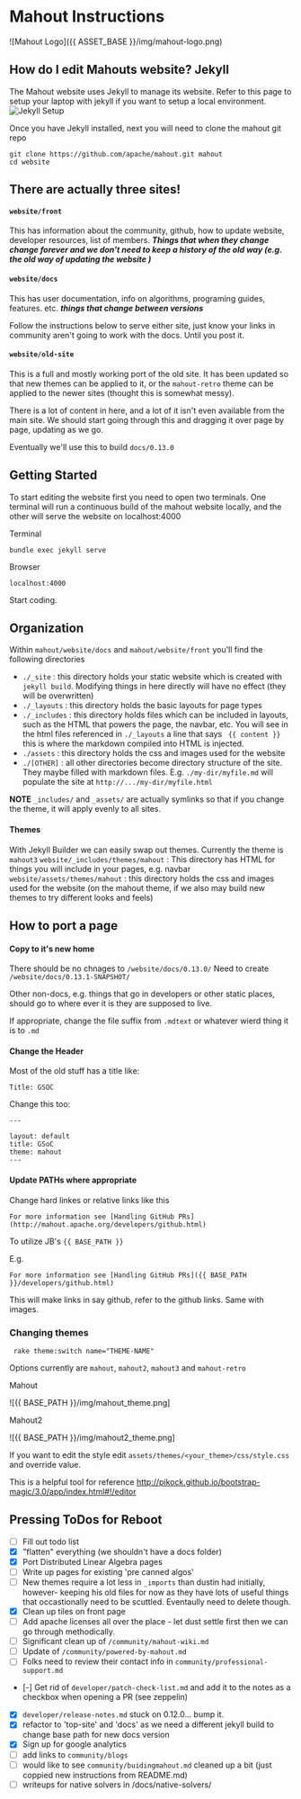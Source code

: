 # Mahout Instructions

![Mahout Logo]({{ ASSET_BASE }}/img/mahout-logo.png)

## How do I edit Mahouts website? Jekyll

The Mahout website uses Jekyll to manage its website.  Refer to this page to setup your laptop with jekyll if you want to setup a local environment.
![Jekyll Setup](https://scotch.io/tutorials/getting-started-with-jekyll-plus-a-free-bootstrap-3-starter-theme)

Once you have Jekyll installed, next you will need to clone the mahout git repo
```
git clone https://github.com/apache/mahout.git mahout
cd website
```


## There are actually three sites!

#### `website/front`

This has information about the community, github, how to update website, developer resources, list of members. __*Things that when they change change forever and we don't need to keep a history of the old way (e.g. the old way of updating the website )*__

#### `website/docs`

This has user documentation, info on algorithms, programing guides, features. etc. 
__*things that change between versions*__

Follow the instructions below to serve either site, just know your links in community aren't going to work with the docs. Until you post it.

#### `website/old-site`

This is a full and mostly working port of the old site. It has been updated so that new themes can be applied to it, or the `mahout-retro` theme can be applied to the newer sites (thought this is somewhat messy).

There is a lot of content in here, and a lot of it isn't even available from the main site. We should start going through this and dragging it over page by page, updating as we go.

Eventually we'll use this to build `docs/0.13.0`

## Getting Started

To start editing the website first you need to open two terminals.  One terminal will run a continuous build of the mahout website locally, and the other will serve the website on localhost:4000

Terminal
```
bundle exec jekyll serve
```

Browser
```
localhost:4000
```

Start coding.



## Organization

Within `mahout/website/docs` and `mahout/website/front` you'll find the following directories

- `./_site`   : this directory holds your static website which is created with `jekyll build`. Modifying things in here directly will have no effect (they will be overwritten)
- `./_layouts`  : this directory holds the basic layouts for page types
- `./_includes`  : this directory holds files which can be included in layouts, such as the HTML that powers the 
page, the navbar, etc. You will see in the html files referenced in `./_layouts` a line that says ` {{ content }}` this 
 is where the markdown compiled into HTML is injected. 
- `./assets`    : this directory holds the css and images used for the website
- `./[OTHER]`   : all other directories become directory structure of the site. They maybe filled with markdown files. E.g.
`./my-dir/myfile.md` will populate the site at `http://.../my-dir/myfile.html`

**NOTE** `_includes/` and `_assets/` are actually symlinks so that if you change the theme, it will apply evenly to all sites.

#### Themes

With Jekyll Builder we can easily swap out themes.  Currently the theme is `mahout3`
`website/_includes/themes/mahout` : This directory has HTML for things you will include in your pages, e.g. navbar
`website/assets/themes/mahout`  : this directory holds the css and images used for the website (on the mahout theme, if we also may build new themes to try different looks and feels)



## How to port a page 

#### Copy to it's new home

There should be no chnages to `/website/docs/0.13.0/`  Need to create `/website/docs/0.13.1-SNAPSHOT/`

Other non-docs, e.g. things that go in developers or other static places, should go to where ever it is they are supposed to live.

If appropriate, change the file suffix from `.mdtext` or whatever wierd thing it is to `.md`

#### Change the Header

Most of the old stuff has a title like:

`Title: GSOC`

Change this too:

`---`
```
layout: default
title: GSoC
theme: mahout
---
```

#### Update PATHs where appropriate

Change hard linkes or relative links like this
```
For more information see [Handling GitHub PRs](http://mahout.apache.org/developers/github.html)
```

To utilize JB's `{{ BASE_PATH }}`

E.g. 
```
For more information see [Handling GitHub PRs]({{ BASE_PATH }}/developers/github.html)
```

This will make links in say github, refer to the github links. Same with images. 



### Changing themes

` rake theme:switch name="THEME-NAME"`

Options currently are `mahout`, `mahout2`, `mahout3` and `mahout-retro`

Mahout

![{{ BASE_PATH }}/img/mahout_theme.png]


Mahout2

![{{ BASE_PATH }}/img/mahout2_theme.png]

If you want to edit the style edit `assets/themes/<your_theme>/css/style.css` and override value.

This is a helpful tool for reference http://pikock.github.io/bootstrap-magic/3.0/app/index.html#!/editor


## Pressing ToDos for Reboot

- [ ] Fill out todo list
- [x] "flatten" everything (we shouldn't have a docs folder)
- [x] Port Distributed Linear Algebra pages
- [ ] Write up pages for existing 'pre canned algos'
- [ ] New themes require a lot less in `_imports` than dustin had initially, however- keeping his old files for now as they have lots of useful things that occastionally need to be scuttled. Eventaully need to delete though.
- [x] Clean up tiles on front page
- [ ] Add apache licenses all over the place - let dust settle first then we can go through methodically.
- [ ] Significant clean up of `/community/mahout-wiki.md`
- [ ] Update of `/community/powered-by-mahout.md`
- [ ] Folks need to review their contact info in `community/professional-support.md`
- [-] Get rid of `developer/patch-check-list.md` and add it to the notes as a checkbox when opening a PR (see zeppelin)
- [x] `developer/release-notes.md` stuck on 0.12.0... bump it. 
- [x] refactor to 'top-site' and 'docs' as we need a different jekyll build to change base path for new docs version
- [x] Sign up for google analytics
- [ ] add links to `community/blogs`
- [ ] would like to see `community/buidingmahout.md` cleaned up a bit (just coppied new instructions from README.md)
- [ ] writeups for native solvers in /docs/native-solvers/